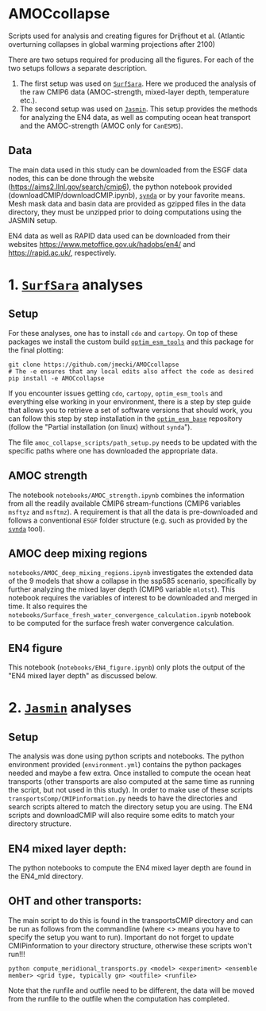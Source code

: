 # AMOCcollapse

Scripts used for analysis and creating figures for Drijfhout et al. (Atlantic overturning collapses in global warming projections after 2100)

There are two setups required for producing all the figures. For each of the two setups follows a separate description.

1.  The first setup was used on [`SurfSara`](https://www.surf.nl/en/services/surf-research-cloud). Here we produced the analysis of the raw CMIP6 data (AMOC-strength, mixed-layer depth, temperature etc.).
2.  The second setup was used on [`Jasmin`](https://jasmin.ac.uk/). This setup provides the methods for analyzing the EN4 data, as well as computing ocean heat transport and the AMOC-strength (AMOC only for `CanESM5`).

## Data

The main data used in this study can be downloaded from the ESGF data nodes, this can be done through the website (https://aims2.llnl.gov/search/cmip6), the python notebook provided (downloadCMIP/downloadCMIP.ipynb), [`synda`](https://espri-mod.github.io/synda/index.html) or by your favorite means. Mesh mask data and basin data are provided as gzipped files in the data directory, they must be unzipped prior to doing computations using the JASMIN setup.

EN4 data as well as RAPID data used can be downloaded from their websites https://www.metoffice.gov.uk/hadobs/en4/ and https://rapid.ac.uk/, respectively.

# 1. [`SurfSara`](https://www.surf.nl/en/services/surf-research-cloud) analyses

## Setup

For these analyses, one has to install `cdo` and `cartopy`. On top of these packages we install the custom build [`optim_esm_tools`](https://github.com/JoranAngevaare/optim_esm_tools) and this package for the final plotting:

```
git clone https://github.com/jmecki/AMOCcollapse
# The -e ensures that any local edits also affect the code as desired
pip install -e AMOCcollapse
```

If you encounter issues getting `cdo`, `cartopy`, `optim_esm_tools` and everything else working in your environment, there is a step by step guide that allows you to retrieve a set of software versions that should work, you can follow this step by step installation in the [`optim_esm_base`](https://github.com/JoranAngevaare/optim_esm_base/blob/master/README.md#partial-installation-on-linux-without-synda) repository (follow the "Partial installation (on linux) without `synda`").

The file `amoc_collapse_scripts/path_setup.py` needs to be updated with the specific paths where one has downloaded the appropriate data.

## AMOC strength

The notebook `notebooks/AMOC_strength.ipynb` combines the information from all the readily available CMIP6 stream-functions (CMIP6 variables `msftyz` and `msftmz`).
A requirement is that all the data is pre-downloaded and follows a conventional `ESGF` folder structure (e.g. such as provided by the [`synda`](https://espri-mod.github.io/synda/index.html) tool).

## AMOC deep mixing regions

`notebooks/AMOC_deep_mixing_regions.ipynb` investigates the extended data of the 9 models that show a collapse in the ssp585 scenario, specifically by further analyzing the mixed layer depth (CMIP6 variable `mlotst`). This notebook requires the variables of interest to be downloaded and merged in time. It also requires the `notebooks/Surface_fresh_water_convergence_calculation.ipynb` notebook to be computed for the surface fresh water convergence calculation.

## EN4 figure

This notebook (`notebooks/EN4_figure.ipynb`) only plots the output of the "EN4 mixed layer depth" as discussed below.

# 2. [`Jasmin`](https://jasmin.ac.uk/) analyses

## Setup

The analysis was done using python scripts and notebooks. The python environment provided (`environment.yml`) contains the python packages needed and maybe a few extra. Once installed to compute the ocean heat transports (other transports are also computed at the same time as running the script, but not used in this study). In order to make use of these scripts `transportsComp/CMIPinformation.py` needs to have the directories and search scripts altered to match the directory setup you are using. The EN4 scripts and downloadCMIP will also require some edits to match your directory structure.

## EN4 mixed layer depth:

The python notebooks to compute the EN4 mixed layer depth are found in the EN4_mld directory.

## OHT and other transports:

The main script to do this is found in the transportsCMIP directory and can be run as follows from the commandline (where <> means you have to specify the setup you want to run). Important do not forget to update CMIPinformation to your directory structure, otherwise these scripts won't run!!!

`python compute_meridional_transports.py <model> <experiment> <ensemble member> <grid type, typically gn> <outfile> <runfile>`

Note that the runfile and outfile need to be different, the data will be moved from the runfile to the outfile when the computation has completed.
